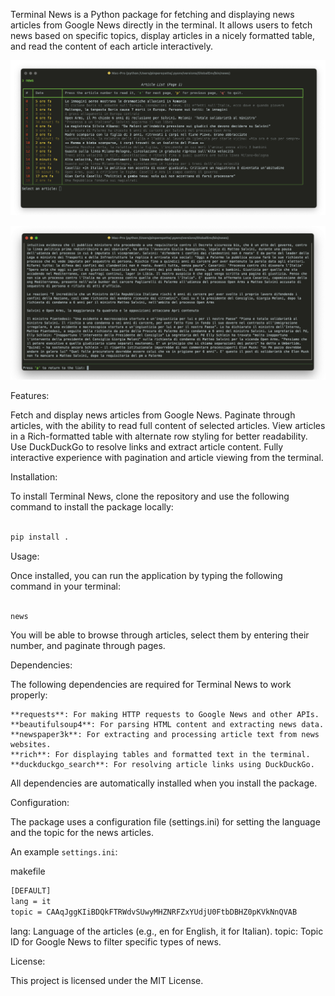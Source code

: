 Terminal News is a Python package for fetching and displaying news articles from Google News directly in the terminal. It allows users to fetch news based on specific topics, display articles in a nicely formatted table, and read the content of each article interactively.

![gsh command](./image/term_1.png)

![gsh command](./image/term_2.png)

Features:

Fetch and display news articles from Google News.
Paginate through articles, with the ability to read full content of selected articles.
View articles in a Rich-formatted table with alternate row styling for better readability.
Use DuckDuckGo to resolve links and extract article content.
Fully interactive experience with pagination and article viewing from the terminal.

Installation:

To install Terminal News, clone the repository and use the following command to install the package locally:

```bash

pip install .
```
Usage:

Once installed, you can run the application by typing the following command in your terminal:

```bash

news
```

You will be able to browse through articles, select them by entering their number, and paginate through pages.

Dependencies:

The following dependencies are required for Terminal News to work properly:

    **requests**: For making HTTP requests to Google News and other APIs.
    **beautifulsoup4**: For parsing HTML content and extracting news data.
    **newspaper3k**: For extracting and processing article text from news websites.
    **rich**: For displaying tables and formatted text in the terminal.
    **duckduckgo_search**: For resolving article links using DuckDuckGo.

All dependencies are automatically installed when you install the package.

Configuration:

The package uses a configuration file (settings.ini) for setting the language and the topic for the news articles.

An example `settings.ini`:

makefile
```bash
[DEFAULT]
lang = it
topic = CAAqJggKIiBDQkFTRWdvSUwyMHZNRFZxYUdjU0FtbDBHZ0pKVkNnQVAB
```
lang: Language of the articles (e.g., en for English, it for Italian).
topic: Topic ID for Google News to filter specific types of news.

License:

This project is licensed under the MIT License.
